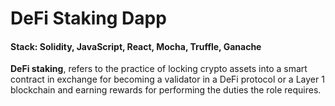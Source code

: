 # DeFi Staking Dapp

#### Stack: Solidity, JavaScript, React, Mocha, Truffle, Ganache

**DeFi staking**, refers to the practice of locking crypto assets into a smart contract in exchange for becoming a validator in a DeFi protocol or a Layer 1 blockchain and earning rewards for performing the duties the role requires.